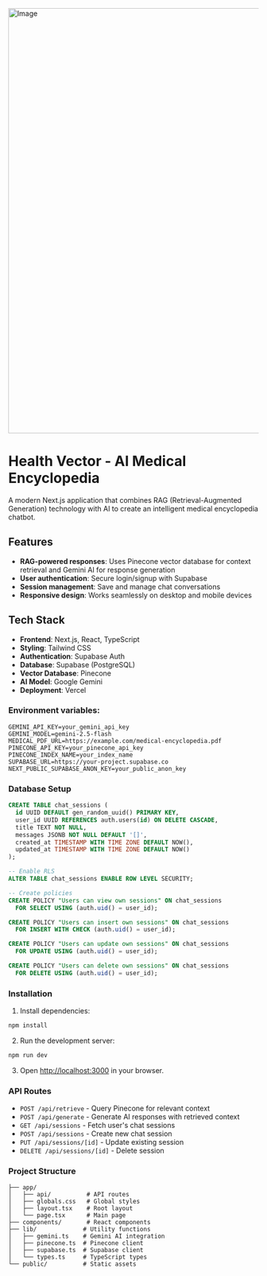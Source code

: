 <img width="1887" height="855" alt="Image" src="https://github.com/user-attachments/assets/8e752974-62c6-4059-80de-0e8cd6d87c92" />

# Health Vector - AI Medical Encyclopedia

A modern Next.js application that combines RAG (Retrieval-Augmented Generation) technology with AI to create an intelligent medical encyclopedia chatbot.

## Features

- **RAG-powered responses**: Uses Pinecone vector database for context retrieval and Gemini AI for response generation
- **User authentication**: Secure login/signup with Supabase
- **Session management**: Save and manage chat conversations
- **Responsive design**: Works seamlessly on desktop and mobile devices

## Tech Stack

- **Frontend**: Next.js, React, TypeScript
- **Styling**: Tailwind CSS
- **Authentication**: Supabase Auth
- **Database**: Supabase (PostgreSQL)
- **Vector Database**: Pinecone
- **AI Model**: Google Gemini
- **Deployment**: Vercel


### Environment variables:
```env
GEMINI_API_KEY=your_gemini_api_key
GEMINI_MODEL=gemini-2.5-flash
MEDICAL_PDF_URL=https://example.com/medical-encyclopedia.pdf
PINECONE_API_KEY=your_pinecone_api_key
PINECONE_INDEX_NAME=your_index_name
SUPABASE_URL=https://your-project.supabase.co
NEXT_PUBLIC_SUPABASE_ANON_KEY=your_public_anon_key
```

### Database Setup

```sql
CREATE TABLE chat_sessions (
  id UUID DEFAULT gen_random_uuid() PRIMARY KEY,
  user_id UUID REFERENCES auth.users(id) ON DELETE CASCADE,
  title TEXT NOT NULL,
  messages JSONB NOT NULL DEFAULT '[]',
  created_at TIMESTAMP WITH TIME ZONE DEFAULT NOW(),
  updated_at TIMESTAMP WITH TIME ZONE DEFAULT NOW()
);

-- Enable RLS
ALTER TABLE chat_sessions ENABLE ROW LEVEL SECURITY;

-- Create policies
CREATE POLICY "Users can view own sessions" ON chat_sessions
  FOR SELECT USING (auth.uid() = user_id);

CREATE POLICY "Users can insert own sessions" ON chat_sessions
  FOR INSERT WITH CHECK (auth.uid() = user_id);

CREATE POLICY "Users can update own sessions" ON chat_sessions
  FOR UPDATE USING (auth.uid() = user_id);

CREATE POLICY "Users can delete own sessions" ON chat_sessions
  FOR DELETE USING (auth.uid() = user_id);
```

### Installation

1. Install dependencies:
```bash
npm install
```

2. Run the development server:
```bash
npm run dev
```

3. Open [http://localhost:3000](http://localhost:3000) in your browser.

### API Routes

- `POST /api/retrieve` - Query Pinecone for relevant context
- `POST /api/generate` - Generate AI responses with retrieved context
- `GET /api/sessions` - Fetch user's chat sessions
- `POST /api/sessions` - Create new chat session
- `PUT /api/sessions/[id]` - Update existing session
- `DELETE /api/sessions/[id]` - Delete session


### Project Structure
```
├── app/
│   ├── api/          # API routes
│   ├── globals.css   # Global styles
│   ├── layout.tsx    # Root layout
│   └── page.tsx      # Main page
├── components/       # React components
├── lib/             # Utility functions
│   ├── gemini.ts    # Gemini AI integration
│   ├── pinecone.ts  # Pinecone client
│   ├── supabase.ts  # Supabase client
│   └── types.ts     # TypeScript types
└── public/          # Static assets
```
